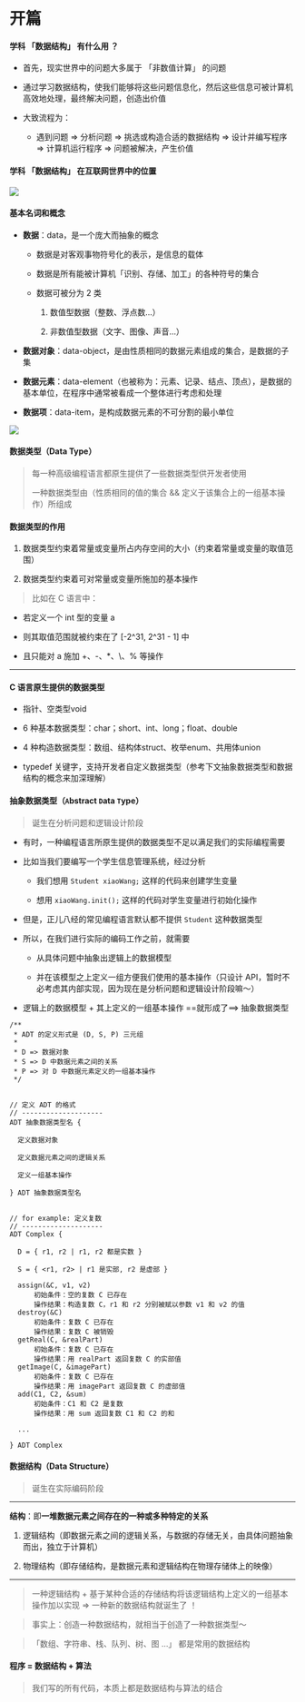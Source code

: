 # 开篇

#### 学科 「数据结构」 有什么用 ？

- 首先，现实世界中的问题大多属于 「非数值计算」 的问题

- 通过学习数据结构，使我们能够将这些问题信息化，然后这些信息可被计算机高效地处理，最终解决问题，创造出价值

- 大致流程为：

  - 遇到问题 => 分析问题 => 挑选或构造合适的数据结构 => 设计并编写程序 => 计算机运行程序 => 问题被解决，产生价值

#### 学科 「数据结构」 在互联网世界中的位置

![](https://gitee.com/pj-l/imgs-1/raw/master/screenShot/image-20220105181346788.png)

#### 基本名词和概念

- **数据**：data，是一个庞大而抽象的概念

  - 数据是对客观事物符号化的表示，是信息的载体

  - 数据是所有能被计算机「识别、存储、加工」的各种符号的集合

  - 数据可被分为 2 类

    1. 数值型数据（整数、浮点数...）

    2. 非数值型数据（文字、图像、声音...）

- **数据对象**：data-object，是由性质相同的数据元素组成的集合，是数据的子集

- **数据元素**：data-element（也被称为：元素、记录、结点、顶点），是数据的基本单位，在程序中通常被看成一个整体进行考虑和处理

- **数据项**：data-item，是构成数据元素的不可分割的最小单位

![](https://gitee.com/pj-l/imgs-1/raw/master/screenShot/image-20220105204756682.png)

#### 数据类型（Data Type）

> 每一种高级编程语言都原生提供了一些数据类型供开发者使用
>
> 一种数据类型由（性质相同的值的集合 && 定义于该集合上的一组基本操作）所组成

#### 数据类型的作用

1. 数据类型约束着常量或变量所占内存空间的大小（约束着常量或变量的取值范围）

2. 数据类型约束着可对常量或变量所施加的基本操作

> 比如在 C 语言中：

- 若定义一个 int 型的变量 a

- 则其取值范围就被约束在了 [-2^31, 2^31 - 1] 中

- 且只能对 a 施加 +、-、*、\、% 等操作

---

#### C 语言原生提供的数据类型

- 指针、空类型void

- 6 种基本数据类型：char；short、int、long；float、double

- 4 种构造数据类型：数组、结构体struct、枚举enum、共用体union

- typedef 关键字，支持开发者自定义数据类型（参考下文抽象数据类型和数据结构的概念来加深理解）

#### 抽象数据类型（`A`bstract `D`ata `T`ype）

> 诞生在分析问题和逻辑设计阶段

- 有时，一种编程语言所原生提供的数据类型不足以满足我们的实际编程需要

- 比如当我们要编写一个学生信息管理系统，经过分析

  - 我们想用 `Student xiaoWang;` 这样的代码来创建学生变量

  - 想用 `xiaoWang.init();` 这样的代码对学生变量进行初始化操作

- 但是，正儿八经的常见编程语言默认都不提供 `Student` 这种数据类型

- 所以，在我们进行实际的编码工作之前，就需要

  - 从具体问题中抽象出逻辑上的数据模型

  - 并在该模型之上定义一组方便我们使用的基本操作（只设计 API，暂时不必考虑其内部实现，因为现在是分析问题和逻辑设计阶段嘛～）

- 逻辑上的数据模型 + 其上定义的一组基本操作 ==就形成了==> 抽象数据类型

```fake-C
/**
 * ADT 的定义形式是 (D, S, P) 三元组
 * 
 * D => 数据对象
 * S => D 中数据元素之间的关系
 * P => 对 D 中数据元素定义的一组基本操作
 */


// 定义 ADT 的格式
// --------------------
ADT 抽象数据类型名 {

  定义数据对象

  定义数据元素之间的逻辑关系

  定义一组基本操作

} ADT 抽象数据类型名


// for example: 定义复数
// --------------------
ADT Complex {

  D = { r1, r2 | r1, r2 都是实数 }

  S = { <r1, r2> | r1 是实部, r2 是虚部 }

  assign(&C, v1, v2)
      初始条件：空的复数 C 已存在
      操作结果：构造复数 C，r1 和 r2 分别被赋以参数 v1 和 v2 的值
  destroy(&C)
      初始条件：复数 C 已存在
      操作结果：复数 C 被销毁
  getReal(C, &realPart)
      初始条件：复数 C 已存在
      操作结果：用 realPart 返回复数 C 的实部值
  getImage(C, &imagePart)
      初始条件：复数 C 已存在
      操作结果：用 imagePart 返回复数 C 的虚部值
  add(C1, C2, &sum)
      初始条件：C1 和 C2 是复数
      操作结果：用 sum 返回复数 C1 和 C2 的和

  ...

} ADT Complex
```

#### 数据结构（Data Structure）

> 诞生在实际编码阶段

---
**结构**：即**一堆数据元素之间存在的一种或多种特定的关系**

  1. 逻辑结构（即数据元素之间的逻辑关系，与数据的存储无关，由具体问题抽象而出，独立于计算机）

  2. 物理结构（即存储结构，是数据元素和逻辑结构在物理存储体上的映像）
---

> 一种逻辑结构 + 基于某种合适的存储结构将该逻辑结构上定义的一组基本操作加以实现 => 一种新的数据结构就诞生了 ！

> 事实上：创造一种数据结构，就相当于创造了一种数据类型～

> 「数组、字符串、栈、队列、树、图 ...」 都是常用的数据结构

#### 程序 = 数据结构 + 算法

> 我们写的所有代码，本质上都是数据结构与算法的结合
